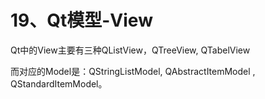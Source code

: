 # 19、Qt模型-View

Qt中的View主要有三种QListView，QTreeView, QTabelView

而对应的Model是：QStringListModel, QAbstractItemModel , QStandardItemModel。
